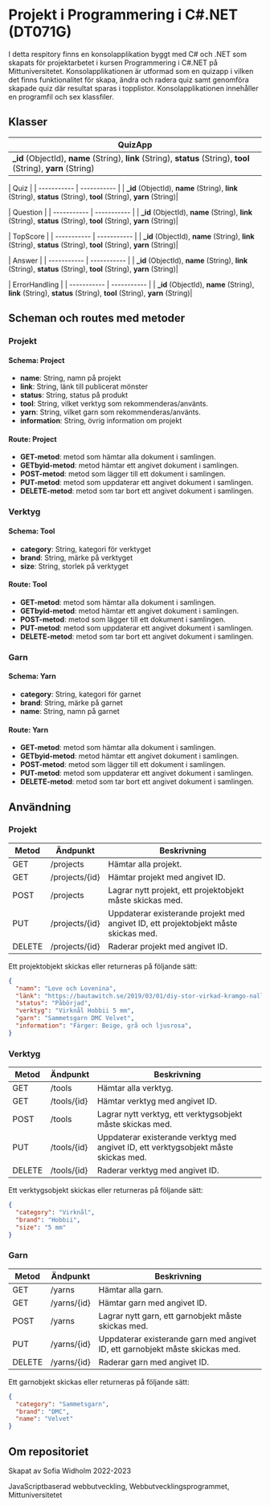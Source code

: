 # Projekt i Programmering i C#.NET (DT071G)
I detta respitory finns en konsolapplikation byggt med C# och .NET som skapats för projektarbetet i kursen Programmering i C#.NET på Mittuniversitetet. 
Konsolapplikationen är utformad som en quizapp i vilken det finns funktionalitet för skapa, ändra och radera quiz samt genomföra skapade quiz där resultat sparas i topplistor. 
Konsolapplikationen innehåller en programfil och sex klassfiler. 
## Klasser

| QuizApp |
| ----------- | 
| **_id** (ObjectId), **name** (String), **link** (String), **status** (String), **tool** (String), **yarn** (String)|

| Quiz |
| ----------- | ----------- |
| **_id** (ObjectId), **name** (String), **link** (String), **status** (String), **tool** (String), **yarn** (String)|

| Question |
| ----------- | ----------- |
| **_id** (ObjectId), **name** (String), **link** (String), **status** (String), **tool** (String), **yarn** (String)|

| TopScore |
| ----------- | ----------- |
| **_id** (ObjectId), **name** (String), **link** (String), **status** (String), **tool** (String), **yarn** (String)|

| Answer |
| ----------- | ----------- |
| **_id** (ObjectId), **name** (String), **link** (String), **status** (String), **tool** (String), **yarn** (String)|

| ErrorHandling |
| ----------- | ----------- |
| **_id** (ObjectId), **name** (String), **link** (String), **status** (String), **tool** (String), **yarn** (String)|


## Scheman och routes med metoder

### Projekt
#### Schema: Project
- **name**: String, namn på projekt
- **link**: String, länk till publicerat mönster
- **status**: String, status på produkt
- **tool**: String, vilket verktyg som rekommenderas/använts.
- **yarn**: String, vilket garn som rekommenderas/använts.
- **information**: String, övrig information om projekt

#### Route: Project
- **GET-metod**: metod som hämtar alla dokument i samlingen.
- **GETbyid-metod**: metod hämtar ett angivet dokument i samlingen.
- **POST-metod**: metod som lägger till ett dokument i samlingen.
- **PUT-metod**: metod som uppdaterar ett angivet dokument i samlingen.
- **DELETE-metod**: metod som tar bort ett angivet dokument i samlingen.


### Verktyg
#### Schema: Tool
- **category**: String, kategori för verktyget
- **brand**: String,  märke på verktyget
- **size**: String, storlek på verktyget

#### Route: Tool
- **GET-metod**: metod som hämtar alla dokument i samlingen.
- **GETbyid-metod**: metod hämtar ett angivet dokument i samlingen.
- **POST-metod**: metod som lägger till ett dokument i samlingen.
- **PUT-metod**: metod som uppdaterar ett angivet dokument i samlingen.
- **DELETE-metod**: metod som tar bort ett angivet dokument i samlingen.

### Garn
#### Schema: Yarn
- **category**: String, kategori för garnet
- **brand**: String,  märke på garnet
- **name**: String, namn på garnet

#### Route: Yarn
- **GET-metod**: metod som hämtar alla dokument i samlingen.
- **GETbyid-metod**: metod hämtar ett angivet dokument i samlingen.
- **POST-metod**: metod som lägger till ett dokument i samlingen.
- **PUT-metod**: metod som uppdaterar ett angivet dokument i samlingen.
- **DELETE-metod**: metod som tar bort ett angivet dokument i samlingen.

## Användning

### Projekt
| Metod | Ändpunkt | Beskrivning |
| ----------- | ----------- | ----------- |
| GET | /projects | Hämtar alla projekt. |
| GET | /projects/{id} | Hämtar projekt med angivet ID. |
| POST | /projects | Lagrar nytt projekt, ett projektobjekt måste skickas med. |
| PUT | /projects/{id} | Uppdaterar existerande projekt med angivet ID, ett projektobjekt måste skickas med. |
| DELETE | /projects/{id} | Raderar projekt med angivet ID. |

Ett projektobjekt skickas eller returneras på följande sätt:

```json
{
  "namn": "Love och Lovenina",
  "länk": "https://bautawitch.se/2019/03/01/diy-stor-virkad-kramgo-nalle-och-kanin/",
  "status": "Påbörjad",
  "verktyg": "Virknål Hobbii 5 mm",
  "garn": "Sammetsgarn DMC Velvet",
  "information": "Färger: Beige, grå och ljusrosa",
}
```
### Verktyg
| Metod | Ändpunkt | Beskrivning |
| ----------- | ----------- | ----------- |
| GET | /tools | Hämtar alla verktyg. |
| GET | /tools/{id} | Hämtar verktyg med angivet ID. |
| POST | /tools | Lagrar nytt verktyg, ett verktygsobjekt måste skickas med. |
| PUT | /tools/{id} | Uppdaterar existerande verktyg med angivet ID, ett verktygsobjekt måste skickas med. |
| DELETE | /tools/{id} | Raderar verktyg med angivet ID. |

Ett verktygsobjekt skickas eller returneras på följande sätt:

```json
{
  "category": "Virknål",
  "brand": "Hobbii",
  "size": "5 mm"
}
```

### Garn
| Metod | Ändpunkt | Beskrivning |
| ----------- | ----------- | ----------- |
| GET | /yarns | Hämtar alla garn. |
| GET | /yarns/{id} | Hämtar garn med angivet ID. |
| POST | /yarns | Lagrar nytt garn, ett garnobjekt måste skickas med. |
| PUT | /yarns/{id} | Uppdaterar existerande garn med angivet ID, ett garnobjekt måste skickas med. |
| DELETE | /yarns/{id} | Raderar garn med angivet ID. |

Ett garnobjekt skickas eller returneras på följande sätt:

```json
{
  "category": "Sammetsgarn",
  "brand": "DMC",
  "name": "Velvet"
}
```

## Om repositoriet
Skapat av Sofia Widholm 2022-2023

JavaScriptbaserad webbutveckling, Webbutvecklingsprogrammet, Mittuniversitetet
